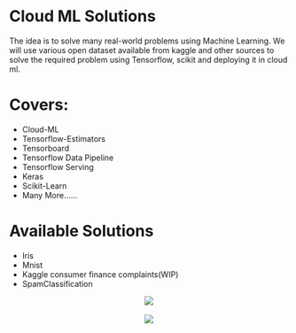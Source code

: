 # Cloud ML Solutions

The idea is to solve many real-world problems using Machine Learning. We will use various open dataset available
from kaggle and other sources to solve the required problem using Tensorflow, scikit and deploying it in cloud ml. 

# Covers:

- Cloud-ML
- Tensorflow-Estimators
- Tensorboard
- Tensorflow Data Pipeline
- Tensorflow Serving
- Keras
- Scikit-Learn
- Many More......

# Available Solutions

- Iris
- Mnist
- Kaggle consumer finance complaints(WIP)
- SpamClassification

<div align="center">
  <img src="https://www.kdnuggets.com/wp-content/uploads/skflow.jpg"><br><br>
  <img src="https://github.com/kishorenayar/Cloud-ML-Solutions/blob/master/extras/image00.png"><br><br>
</div>
